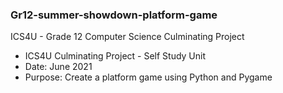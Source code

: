 ### Gr12-summer-showdown-platform-game

ICS4U - Grade 12 Computer Science Culminating Project
- ICS4U Culminating Project - Self Study Unit
- Date: June 2021
- Purpose: Create a platform game using Python and Pygame
